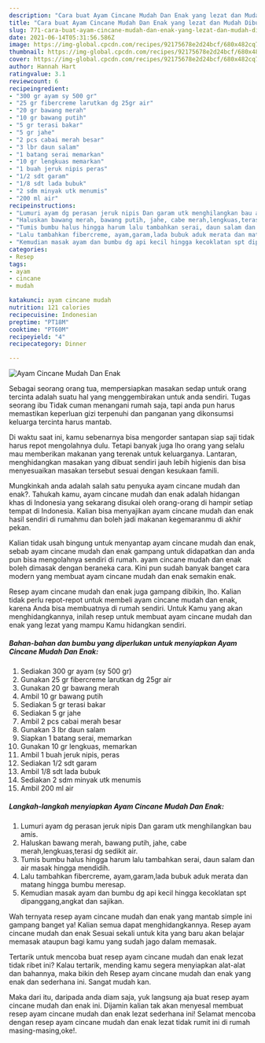 ```yaml
---
description: "Cara buat Ayam Cincane Mudah Dan Enak yang lezat dan Mudah Dibuat"
title: "Cara buat Ayam Cincane Mudah Dan Enak yang lezat dan Mudah Dibuat"
slug: 771-cara-buat-ayam-cincane-mudah-dan-enak-yang-lezat-dan-mudah-dibuat
date: 2021-06-14T05:31:56.586Z
image: https://img-global.cpcdn.com/recipes/92175678e2d24bcf/680x482cq70/ayam-cincane-mudah-dan-enak-foto-resep-utama.jpg
thumbnail: https://img-global.cpcdn.com/recipes/92175678e2d24bcf/680x482cq70/ayam-cincane-mudah-dan-enak-foto-resep-utama.jpg
cover: https://img-global.cpcdn.com/recipes/92175678e2d24bcf/680x482cq70/ayam-cincane-mudah-dan-enak-foto-resep-utama.jpg
author: Hannah Hart
ratingvalue: 3.1
reviewcount: 6
recipeingredient:
- "300 gr ayam sy 500 gr"
- "25 gr fibercreme larutkan dg 25gr air"
- "20 gr bawang merah"
- "10 gr bawang putih"
- "5 gr terasi bakar"
- "5 gr jahe"
- "2 pcs cabai merah besar"
- "3 lbr daun salam"
- "1 batang serai memarkan"
- "10 gr lengkuas memarkan"
- "1 buah jeruk nipis peras"
- "1/2 sdt garam"
- "1/8 sdt lada bubuk"
- "2 sdm minyak utk menumis"
- "200 ml air"
recipeinstructions:
- "Lumuri ayam dg perasan jeruk nipis Dan garam utk menghilangkan bau amis."
- "Haluskan bawang merah, bawang putih, jahe, cabe merah,lengkuas,terasi dg sedikit air."
- "Tumis bumbu halus hingga harum lalu tambahkan serai, daun salam dan air masak hingga mendidih."
- "Lalu tambahkan fibercreme, ayam,garam,lada bubuk aduk merata dan matang hingga bumbu meresap."
- "Kemudian masak ayam dan bumbu dg api kecil hingga kecoklatan spt dipanggang,angkat dan sajikan."
categories:
- Resep
tags:
- ayam
- cincane
- mudah

katakunci: ayam cincane mudah 
nutrition: 121 calories
recipecuisine: Indonesian
preptime: "PT18M"
cooktime: "PT60M"
recipeyield: "4"
recipecategory: Dinner

---
```



![Ayam Cincane Mudah Dan Enak](https://img-global.cpcdn.com/recipes/92175678e2d24bcf/680x482cq70/ayam-cincane-mudah-dan-enak-foto-resep-utama.jpg)

Sebagai seorang orang tua, mempersiapkan masakan sedap untuk orang tercinta adalah suatu hal yang menggembirakan untuk anda sendiri. Tugas seorang ibu Tidak cuman menangani rumah saja, tapi anda pun harus memastikan keperluan gizi terpenuhi dan panganan yang dikonsumsi keluarga tercinta harus mantab.

Di waktu  saat ini, kamu sebenarnya bisa mengorder santapan siap saji tidak harus repot mengolahnya dulu. Tetapi banyak juga lho orang yang selalu mau memberikan makanan yang terenak untuk keluarganya. Lantaran, menghidangkan masakan yang dibuat sendiri jauh lebih higienis dan bisa menyesuaikan masakan tersebut sesuai dengan kesukaan famili. 



Mungkinkah anda adalah salah satu penyuka ayam cincane mudah dan enak?. Tahukah kamu, ayam cincane mudah dan enak adalah hidangan khas di Indonesia yang sekarang disukai oleh orang-orang di hampir setiap tempat di Indonesia. Kalian bisa menyajikan ayam cincane mudah dan enak hasil sendiri di rumahmu dan boleh jadi makanan kegemaranmu di akhir pekan.

Kalian tidak usah bingung untuk menyantap ayam cincane mudah dan enak, sebab ayam cincane mudah dan enak gampang untuk didapatkan dan anda pun bisa mengolahnya sendiri di rumah. ayam cincane mudah dan enak boleh dimasak dengan beraneka cara. Kini pun sudah banyak banget cara modern yang membuat ayam cincane mudah dan enak semakin enak.

Resep ayam cincane mudah dan enak juga gampang dibikin, lho. Kalian tidak perlu repot-repot untuk membeli ayam cincane mudah dan enak, karena Anda bisa membuatnya di rumah sendiri. Untuk Kamu yang akan menghidangkannya, inilah resep untuk membuat ayam cincane mudah dan enak yang lezat yang mampu Kamu hidangkan sendiri.

<!--inarticleads1-->

##### Bahan-bahan dan bumbu yang diperlukan untuk menyiapkan Ayam Cincane Mudah Dan Enak:

1. Sediakan 300 gr ayam (sy 500 gr)
1. Gunakan 25 gr fibercreme larutkan dg 25gr air
1. Gunakan 20 gr bawang merah
1. Ambil 10 gr bawang putih
1. Sediakan 5 gr terasi bakar
1. Sediakan 5 gr jahe
1. Ambil 2 pcs cabai merah besar
1. Gunakan 3 lbr daun salam
1. Siapkan 1 batang serai, memarkan
1. Gunakan 10 gr lengkuas, memarkan
1. Ambil 1 buah jeruk nipis, peras
1. Sediakan 1/2 sdt garam
1. Ambil 1/8 sdt lada bubuk
1. Sediakan 2 sdm minyak utk menumis
1. Ambil 200 ml air




<!--inarticleads2-->

##### Langkah-langkah menyiapkan Ayam Cincane Mudah Dan Enak:

1. Lumuri ayam dg perasan jeruk nipis Dan garam utk menghilangkan bau amis.
1. Haluskan bawang merah, bawang putih, jahe, cabe merah,lengkuas,terasi dg sedikit air.
1. Tumis bumbu halus hingga harum lalu tambahkan serai, daun salam dan air masak hingga mendidih.
1. Lalu tambahkan fibercreme, ayam,garam,lada bubuk aduk merata dan matang hingga bumbu meresap.
1. Kemudian masak ayam dan bumbu dg api kecil hingga kecoklatan spt dipanggang,angkat dan sajikan.




Wah ternyata resep ayam cincane mudah dan enak yang mantab simple ini gampang banget ya! Kalian semua dapat menghidangkannya. Resep ayam cincane mudah dan enak Sesuai sekali untuk kita yang baru akan belajar memasak ataupun bagi kamu yang sudah jago dalam memasak.

Tertarik untuk mencoba buat resep ayam cincane mudah dan enak lezat tidak ribet ini? Kalau tertarik, mending kamu segera menyiapkan alat-alat dan bahannya, maka bikin deh Resep ayam cincane mudah dan enak yang enak dan sederhana ini. Sangat mudah kan. 

Maka dari itu, daripada anda diam saja, yuk langsung aja buat resep ayam cincane mudah dan enak ini. Dijamin kalian tak akan menyesal membuat resep ayam cincane mudah dan enak lezat sederhana ini! Selamat mencoba dengan resep ayam cincane mudah dan enak lezat tidak rumit ini di rumah masing-masing,oke!.

